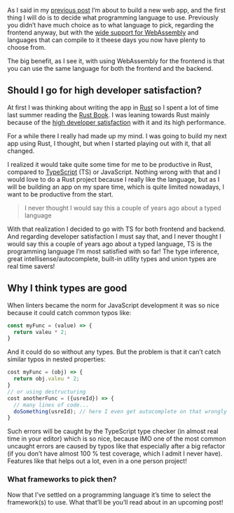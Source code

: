 As I said in my [previous post](https://joakim.beng.se/blog/posts/building-an-app-i-need.html) I’m about to build a new web app, and the first thing I will do is to decide what programming language to use. Previously you didn’t have much choice as to what language to pick, regarding the frontend anyway, but with the [wide support for WebAssembly](https://caniuse.com/wasm) and languages that can compile to it theese days you now have plenty to choose from.

The big benefit, as I see it, with using WebAssembly for the frontend is that you can use the same language for both the frontend and the backend.

## Should I go for high developer satisfaction?

At first I was thinking about writing the app in [Rust](https://www.rust-lang.org) so I spent a lot of time last summer reading the [Rust Book](https://doc.rust-lang.org/book/). I was leaning towards Rust mainly because of the [high developer satisfaction](https://insights.stackoverflow.com/survey/2020#technology-most-loved-dreaded-and-wanted-languages-loved) with it and its high performance.

For a while there I really had made up my mind. I was going to build my next app using Rust, I thought, but when I started playing out with it, that all changed.

I realized it would take quite some time for me to be productive in Rust, compared to [TypeScript](https://www.typescriptlang.org) (TS) or JavaScript. Nothing wrong with that and I would love to do a Rust project because I really like the language, but as I will be building an app on my spare time, which is quite limited nowadays, I want to be productive from the start.

> I never thought I would say this a couple of years ago about a typed language

With that realization I decided to go with TS for both frontend and backend. And regarding developer satisfaction I must say that, and I never thought I would say this a couple of years ago about a typed language, TS is the programming language I’m most satisfied with so far! The type inference, great intellisense/autocomplete, built-in utility types and union types are real time savers!

## Why I think types are good

When linters became the norm for JavaScript development it was so nice because it could catch common typos like:

```ts
const myFunc = (value) => {
  return valeu * 2;
}
```

And it could do so without any types. But the problem is that it can’t catch similar typos in nested properties:

```ts
cost myFunc = (obj) => {
  return obj.valeu * 2;
}
// or using destructuring
cost anotherFunc = ({usreId}) => {
  // many lines of code...
  doSomething(usreId); // here I even get autocomplete on that wrongly spelled "userId"
}
```

Such errors will be caught by the TypeScript type checker (in almost real time in your editor) which is so nice, because IMO one of the most common uncaught errors are caused by typos like that especially after a big refactor (if you don’t have almost 100 % test coverage, which I admit I never have). Features like that helps out a lot, even in a one person project!

### What frameworks to pick then?

Now that I’ve settled on a programming language it’s time to select the framework(s) to use. What that’ll be you’ll read about in an upcoming post!

